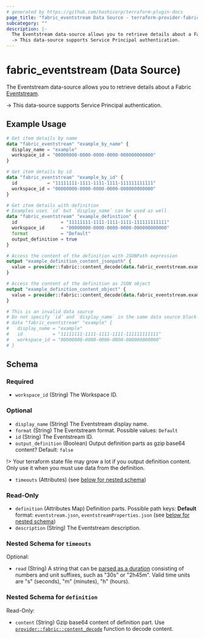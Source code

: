 ```yaml
---
# generated by https://github.com/hashicorp/terraform-plugin-docs
page_title: "fabric_eventstream Data Source - terraform-provider-fabric"
subcategory: ""
description: |-
  The Eventstream data-source allows you to retrieve details about a Fabric Eventstream https://learn.microsoft.com/fabric/real-time-intelligence/event-streams/overview.
  -> This data-source supports Service Principal authentication.
---
```


# fabric_eventstream (Data Source)

The Eventstream data-source allows you to retrieve details about a Fabric [Eventstream](https://learn.microsoft.com/fabric/real-time-intelligence/event-streams/overview).

-> This data-source supports Service Principal authentication.

## Example Usage

```terraform
# Get item details by name
data "fabric_eventstream" "example_by_name" {
  display_name = "example"
  workspace_id = "00000000-0000-0000-0000-000000000000"
}

# Get item details by id
data "fabric_eventstream" "example_by_id" {
  id           = "11111111-1111-1111-1111-111111111111"
  workspace_id = "00000000-0000-0000-0000-000000000000"
}

# Get item details with definition
# Examples uses `id` but `display_name` can be used as well
data "fabric_eventstream" "example_definition" {
  id                = "11111111-1111-1111-1111-111111111111"
  workspace_id      = "00000000-0000-0000-0000-000000000000"
  format            = "Default"
  output_definition = true
}

# Access the content of the definition with JSONPath expression
output "example_definition_content_jsonpath" {
  value = provider::fabric::content_decode(data.fabric_eventstream.example_definition.definition["eventstream.json"].content, ".destinations[0].properties")
}

# Access the content of the definition as JSON object
output "example_definition_content_object" {
  value = provider::fabric::content_decode(data.fabric_eventstream.example_definition.definition["eventstream.json"].content).destinations[0].properties
}

# This is an invalid data source
# Do not specify `id` and `display_name` in the same data source block
# data "fabric_eventstream" "example" {
#   display_name = "example"
#   id           = "11111111-1111-1111-1111-111111111111"
#   workspace_id = "00000000-0000-0000-0000-000000000000"
# }
```

<!-- schema generated by tfplugindocs -->
## Schema

### Required

- `workspace_id` (String) The Workspace ID.

### Optional

- `display_name` (String) The Eventstream display name.
- `format` (String) The Eventstream format. Possible values: `Default`
- `id` (String) The Eventstream ID.
- `output_definition` (Boolean) Output definition parts as gzip base64 content? Default: `false`

!> Your terraform state file may grow a lot if you output definition content. Only use it when you must use data from the definition.

- `timeouts` (Attributes) (see [below for nested schema](#nestedatt--timeouts))

### Read-Only

- `definition` (Attributes Map) Definition parts. Possible path keys: **Default** format: `eventstream.json`, `eventstreamProperties.json` (see [below for nested schema](#nestedatt--definition))
- `description` (String) The Eventstream description.

<a id="nestedatt--timeouts"></a>

### Nested Schema for `timeouts`

Optional:

- `read` (String) A string that can be [parsed as a duration](https://pkg.go.dev/time#ParseDuration) consisting of numbers and unit suffixes, such as "30s" or "2h45m". Valid time units are "s" (seconds), "m" (minutes), "h" (hours).

<a id="nestedatt--definition"></a>

### Nested Schema for `definition`

Read-Only:

- `content` (String) Gzip base64 content of definition part.
Use [`provider::fabric::content_decode`](../functions/content_decode.md) function to decode content.
